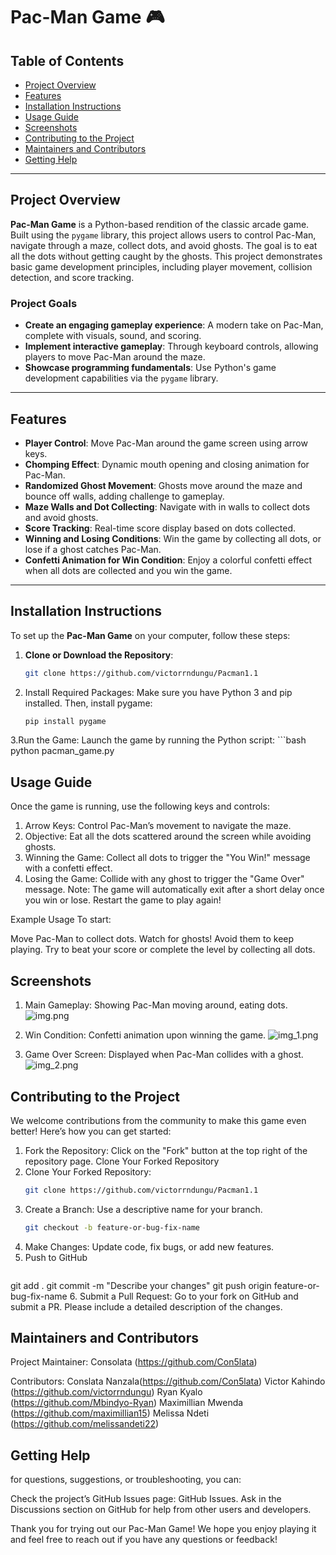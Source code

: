 # Pac-Man Game 🎮

## Table of Contents
- [Project Overview](#project-overview)
- [Features](#features)
- [Installation Instructions](#installation-instructions)
- [Usage Guide](#usage-guide)
- [Screenshots](#screenshots--gifs)
- [Contributing to the Project](#contributing-to-the-project)
- [Maintainers and Contributors](#maintainers-and-contributors)
- [Getting Help](#getting-help)

---

## Project Overview

**Pac-Man Game** is a Python-based rendition of the classic arcade game. Built using the `pygame` library, this project allows users to control Pac-Man, navigate through a maze, collect dots, and avoid ghosts. The goal is to eat all the dots without getting caught by the ghosts. This project demonstrates basic game development principles, including player movement, collision detection, and score tracking.

### Project Goals
- **Create an engaging gameplay experience**: A modern take on Pac-Man, complete with visuals, sound, and scoring.
- **Implement interactive gameplay**: Through keyboard controls, allowing players to move Pac-Man around the maze.
- **Showcase programming fundamentals**: Use Python's game development capabilities via the `pygame` library.

---

## Features
- **Player Control**: Move Pac-Man around the game screen using arrow keys.
- **Chomping Effect**: Dynamic mouth opening and closing animation for Pac-Man.
- **Randomized Ghost Movement**: Ghosts move around the maze and bounce off walls, adding challenge to gameplay.
- **Maze Walls and Dot Collecting**: Navigate with in walls to collect dots and avoid ghosts.
- **Score Tracking**: Real-time score display based on dots collected.
- **Winning and Losing Conditions**: Win the game by collecting all dots, or lose if a ghost catches Pac-Man.
- **Confetti Animation for Win Condition**: Enjoy a colorful confetti effect when all dots are collected and you win the game.

---

## Installation Instructions

To set up the **Pac-Man Game** on your computer, follow these steps:

1. **Clone or Download the Repository**:
   ```bash
   git clone https://github.com/victorrndungu/Pacman1.1
2. Install Required Packages: Make sure you have Python 3 and pip installed. Then, install pygame:
    ```bash
    pip install pygame
3.Run the Game: Launch the game by running the Python script:
    ```bash    
    python pacman_game.py

## Usage Guide

Once the game is running, use the following keys and controls:

1. Arrow Keys: Control Pac-Man’s movement to navigate the maze.
2. Objective: Eat all the dots scattered around the screen while avoiding ghosts.
3. Winning the Game: Collect all dots to trigger the "You Win!" message with a confetti effect.
4. Losing the Game: Collide with any ghost to trigger the "Game Over" message.
Note: The game will automatically exit after a short delay once you win or lose. Restart the game to play again!

Example Usage
To start:

Move Pac-Man to collect dots.
Watch for ghosts! Avoid them to keep playing.
Try to beat your score or complete the level by collecting all dots.

## Screenshots 
1. Main Gameplay: Showing Pac-Man moving around, eating dots.
![img.png](img.png)

2. Win Condition: Confetti animation upon winning the game.
![img_1.png](img_1.png)

3. Game Over Screen: Displayed when Pac-Man collides with a ghost.
![img_2.png](img_2.png)

## Contributing to the Project
We welcome contributions from the community to make this game even better! Here’s how you can get started:

1. Fork the Repository: Click on the "Fork" button at the top right of the repository page.
Clone Your Forked Repository
2. Clone Your Forked Repository:
    ```bash 
   git clone https://github.com/victorrndungu/Pacman1.1
3. Create a Branch: Use a descriptive name for your branch.
    ```bash
    git checkout -b feature-or-bug-fix-name
4. Make Changes: Update code, fix bugs, or add new features.
5. Push to GitHub
    ```bash
git add .
git commit -m "Describe your changes"
git push origin feature-or-bug-fix-name
6. Submit a Pull Request: Go to your fork on GitHub and submit a PR. Please include a detailed description of the changes.

## Maintainers and Contributors
Project Maintainer: Consolata (https://github.com/Con5lata)

Contributors:
Conslata Nanzala(https://github.com/Con5lata)
Victor Kahindo (https://github.com/victorrndungu)
Ryan Kyalo (https://github.com/Mbindyo-Ryan)
Maximillian Mwenda (https://github.com/maximillian15)
Melissa Ndeti (https://github.com/melissandeti22)



## Getting Help
 for questions, suggestions, or troubleshooting, you can:

Check the project’s GitHub Issues page: GitHub Issues.
Ask in the Discussions section on GitHub for help from other users and developers.

Thank you for trying out our Pac-Man Game! We hope you enjoy playing it and feel free to reach out if you have any questions or feedback!